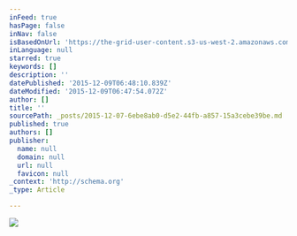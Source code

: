 ```yaml
---
inFeed: true
hasPage: false
inNav: false
isBasedOnUrl: 'https://the-grid-user-content.s3-us-west-2.amazonaws.com/a6606d7f-e1aa-42fd-930a-d07e56fb916a.png'
inLanguage: null
starred: true
keywords: []
description: ''
datePublished: '2015-12-09T06:48:10.839Z'
dateModified: '2015-12-09T06:47:54.072Z'
author: []
title: ''
sourcePath: _posts/2015-12-07-6ebe8ab0-d5e2-44fb-a857-15a3cebe39be.md
published: true
authors: []
publisher:
  name: null
  domain: null
  url: null
  favicon: null
_context: 'http://schema.org'
_type: Article

---
```

![](https://the-grid-user-content.s3-us-west-2.amazonaws.com/a6606d7f-e1aa-42fd-930a-d07e56fb916a.png)